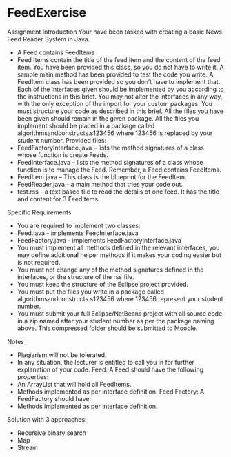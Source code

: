 # FeedExercise

Assignment Introduction
Your have been tasked with creating a basic News Feed Reader System in Java.
* A Feed contains FeedItems
* Feed Items contain the title of the feed item and the content of the feed item. You have been
provided this class, so you do not have to write it.
A sample main method has been provided to test the code you write. A FeedItem class has been
provided so you don’t have to implement that. Each of the interfaces given should be implemented by
you according to the instructions in this brief.
You may not alter the interfaces in any way, with the only exception of the import for your
custom packages. You must structure your code as described in this brief. All the files you have
been given should remain in the given package. All the files you implement should be placed in a
package called algorithmsandconstructs.s123456 where 123456 is replaced by your student number.
Provided files:
* FeedFactoryInterface.java – lists the method signatures of a class whose function is create
Feeds.
* FeedInterface.java – lists the method signatures of a class whose function is to manage the
Feed. Remember, a Feed contains FeedItems.
* FeedItem.java – This class is the blueprint for the FeedItem.
* FeedReader.java - a main method that tries your code out.
* test.rss - a text based file to read the details of one feed. It has the title and content for 3
FeedItems.

Specific Requirements
* You are required to implement two classes:
* Feed.java - implements FeedInterface.java
* FeedFactory.java - implements FeedFactoryInterface.java
* You must implement all methods defined in the relevant interfaces, you may define
additional helper methods if it makes your coding easier but is not required.
* You must not change any of the method signatures defined in the interfaces, or the
structure of the rss file.
* You must keep the structure of the Eclipse project provided.
* You must put the files you write in a package called algorithmsandconstructs.s123456
where 123456 represent your student number.
* You must submit your full Eclipse/NetBeans project with all source code in a zip named
after your student number as per the package naming above. This compressed folder
should be submitted to Moodle.

Notes
* Plagiarism will not be tolerated.
* In any situation, the lecturer is entitled to call you in for further explanation of your code.
Feed:
A Feed should have the following properties:
* An ArrayList that will hold all FeedItems.
* Methods implemented as per interface definition.
Feed Factory:
A FeedFactory should have:
* Methods implemented as per interface definition.

Solution with 3 approaches:
* Recursive binary search
* Map
* Stream
